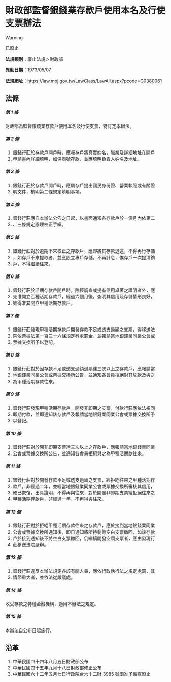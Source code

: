 # 財政部監督銀錢業存款戶使用本名及行使支票辦法


> [!WARNING]
> 已廢止


**法規類別**：廢止法規＞財政部

**異動日期**：1973/05/07  

**法規網址**：https://law.moj.gov.tw/LawClass/LawAll.aspx?pcode=G0380061



## 法條
##### 第 1 條
財政部為監督銀錢業存款戶使用本名及行使支票，特訂定本辦法。

##### 第 2 條
1. 銀錢行莊於存款戶開戶時，應囑存戶將真實姓名，職業及詳細地址在開戶
1. 申請書內詳細填明，如係商號存款，並應填明負責人姓名及地址。

##### 第 3 條
1. 銀錢行莊於存款戶開戶時，應屬存戶提出國民身份證、營業執照或有關證
1. 明文件，核明第二條規定填明事項。

##### 第 4 條
1. 銀錢行莊應自本辦法公佈之日起，以書面通知各存款戶於一個月內依第二
1. 、三條規定辦理校正手續。

##### 第 5 條
1. 銀錢行莊對於逾期不來校正之存款戶，應即將其存款退還，不得再行存儲
1. ，如存戶不來提取者，並應設立專戶存儲，不再計息，俟存戶一次提清銷
1. 戶，不得繼續往來。

##### 第 6 條
1. 銀錢行莊於活期存款戶開戶時，除經調查或提有信用卓著之證明者外，應
1. 先准開立乙種活期存款戶，經過六個月後，查明其信用及存儲情形良好，
1. 始得准其開立甲種活期存款戶。

##### 第 7 條
1. 銀錢行莊發現甲種活期存款戶開發存款不足或透支過額之支票，得移送法
1. 院依票據法第一百三十六條規定科處罰金，並報請當地銀錢業同業公會或
1. 票據交換所予以登記。

##### 第 8 條
1. 銀錢行莊對於因存款不足或透支過額退票達三次以上之存款戶，應報請當
1. 地銀錢業同業公會或票據交換所公告，並通知各會員拒絕對其放款及與之
1. 為甲種活期存款往來。

##### 第 9 條
1. 銀錢行莊發現甲種活期存款戶，開發非即期之支票，付款行莊應依法視同
1. 即期付款，並即通知該存款戶及報請當地銀錢業同業公會或票據交換所予
1. 以登記。

##### 第 10 條
1. 銀錢行莊對於開非即期支票達三次以上之存款戶，應報請當地銀錢業同業
1. 公會或票據交換所公告，並通知各會員拒絕與之為甲種活期款往來。

##### 第 11 條
1. 銀錢行莊對於開發存款不足或透支過額之支票，經拒絕往來之甲種活期存
1. 款戶，非經過二年，並經當地銀錢業同業公會或票據交換所審核其信用，
1. 確已恢復，出具證明，不得再與往來，對於開發非即期支票經拒絕往來之
1. 甲種活期存款戶，非經過一年，不再得與往來。

##### 第 12 條
1. 銀錢行莊對於拒絕甲種活期存款往來之存款戶，應於接到當地銀錢業同業
1. 公會或票據交換所通知後，即日通知將所持剩餘空白支票繳回，如該存款
1. 戶於接到通知後不將空白支票繳回，仍繼續開發空頭支票者，應由發現行
1. 莊移送法院嚴辦。

##### 第 13 條
1. 銀錢行莊違反本辦法規定各該有關人員，應依行政執行法之規定處罰，其
1. 情節重大者，並依法從嚴議處。

##### 第 14 條
收受存款之特種金融機構，適用本辦法之規定。

##### 第 15 條
本辦法自公布日起施行。

## 沿革
1. 中華民國四十四年八月五日財政部公布
1. 中華民國四十五年九月十八日財政部修正公布
1. 中華民國六十二年五月七日行政院台六十二財 3985 號函准予備查廢止
